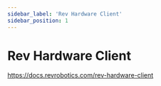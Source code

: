```yaml
---
sidebar_label: 'Rev Hardware Client'
sidebar_position: 1
---
```

# Rev Hardware Client

https://docs.revrobotics.com/rev-hardware-client